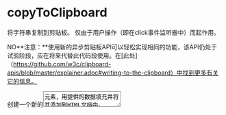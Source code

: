# copyToClipboard

将字符串复制到剪贴板。
仅由于用户操作（即在click事件监听器中）而起作用。

NO️**注意：**使用新的异步剪贴板API可以轻松实现相同的功能，该API仍处于试验阶段，应在将来代替此代码段使用。在[此处]（https://github.com/w3c/clipboard-apis/blob/master/explainer.adoc#writing-to-the-clipboard）中找到更多有关它的信息。

创建一个新的<textarea>元素，用提供的数据填充并将其添加到HTML文档中。
使用“ Selection.getRangeAt（）”存储所选范围（如果有）。
使用`document.execCommand（'copy'）`复制到剪贴板。
从HTML文档中删除`<textarea>`元素。
最后，使用“ Selection（）。addRange（）”恢复原始选定范围（如果有）。

## 代码

```js
const copyToClipboard = str => {
  const el = document.createElement('textarea');
  el.value = str;
  el.setAttribute('readonly', '');
  el.style.position = 'absolute';
  el.style.left = '-9999px';
  document.body.appendChild(el);
  const selected =
    document.getSelection().rangeCount > 0 ? document.getSelection().getRangeAt(0) : false;
  el.select();
  document.execCommand('copy');
  document.body.removeChild(el);
  if (selected) {
    document.getSelection().removeAllRanges();
    document.getSelection().addRange(selected);
  }
};
```

## 例子

```js
copyToClipboard('Lorem ipsum'); // 'Lorem ipsum' copied to clipboard.
```
